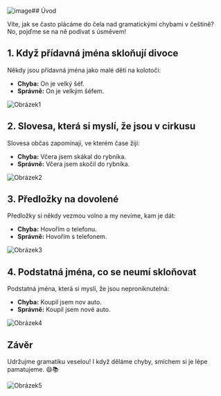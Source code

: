 ![image](https://github.com/korekthor/documents/assets/34690804/26b738e8-0bd9-4035-bb52-2d6f718773a1)## Úvod

Víte, jak se často plácáme do čela nad gramatickými chybami v češtině? No, pojďme se na ně podívat s úsměvem!

## 1. Když přídavná jména skloňují divoce

Někdy jsou přídavná jména jako malé děti na kolotoči:
- **Chyba:** On je velký šéf.
- **Správně:** On je velkým šéfem.

![Obrázek1](https://images.unsplash.com/photo-1682685797406-97f364419b4a?q=80&w=2340&auto=format&fit=crop&ixlib=rb-4.0.3&ixid=M3wxMjA3fDF8MHxwaG90by1wYWdlfHx8fGVufDB8fHx8fA%3D%3D)

## 2. Slovesa, která si myslí, že jsou v cirkusu

Slovesa občas zapomínají, ve kterém čase žijí:
- **Chyba:** Včera jsem skákal do rybníka.
- **Správně:** Včera jsem skočil do rybníka.

![Obrázek2](https://images.unsplash.com/photo-1702234728311-baaa6c8aa212?q=80&w=2344&auto=format&fit=crop&ixlib=rb-4.0.3&ixid=M3wxMjA3fDB8MHxwaG90by1wYWdlfHx8fGVufDB8fHx8fA%3D%3D)

## 3. Předložky na dovolené

Předložky si někdy vezmou volno a my nevíme, kam je dát:
- **Chyba:** Hovořím o telefonu.
- **Správně:** Hovořím s telefonem.

![Obrázek3](https://images.unsplash.com/photo-1682685797769-481b48222adf?q=80&w=2340&auto=format&fit=crop&ixlib=rb-4.0.3&ixid=M3wxMjA3fDF8MHxwaG90by1wYWdlfHx8fGVufDB8fHx8fA%3D%3D)

## 4. Podstatná jména, co se neumí skloňovat

Podstatná jména, která si myslí, že jsou neproniknutelná:
- **Chyba:** Koupil jsem nov auto.
- **Správně:** Koupil jsem nové auto.

![Obrázek4](https://images.unsplash.com/photo-1682687982470-8f1b0e79151a?q=80&w=2340&auto=format&fit=crop&ixlib=rb-4.0.3&ixid=M3wxMjA3fDF8MHxwaG90by1wYWdlfHx8fGVufDB8fHx8fA%3D%3D)

## Závěr

Udržujme gramatiku veselou! I když děláme chyby, smíchem si je lépe pamatujeme. 😄📚

![Obrázek5](https://images.unsplash.com/photo-1697219590638-d2db7748802e?q=80&w=2226&auto=format&fit=crop&ixlib=rb-4.0.3&ixid=M3wxMjA3fDB8MHxwaG90by1wYWdlfHx8fGVufDB8fHx8fA%3D%3D)
